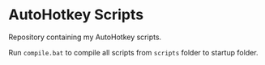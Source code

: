 # AutoHotkey Scripts

Repository containing my AutoHotkey scripts.

Run `compile.bat` to compile all scripts from `scripts` folder to startup folder.
